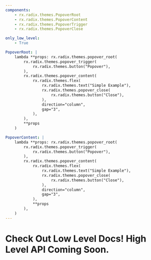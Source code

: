 ```yaml
---
components:
    - rx.radix.themes.PopoverRoot
    - rx.radix.themes.PopoverContent
    - rx.radix.themes.PopoverTrigger
    - rx.radix.themes.PopoverClose

only_low_level:
    - True

PopoverRoot: |
    lambda **props: rx.radix.themes.popover_root(
        rx.radix.themes.popover_trigger(
            rx.radix.themes.button("Popover"),
        ),
        rx.radix.themes.popover_content(
            rx.radix.themes.flex(
                rx.radix.themes.text("Simple Example"),
                rx.radix.themes.popover_close(
                    rx.radix.themes.button("Close"),
                ),
                direction="column",
                gap="3",
            ),
        ),
        **props
    )

PopoverContent: |
    lambda **props: rx.radix.themes.popover_root(
        rx.radix.themes.popover_trigger(
            rx.radix.themes.button("Popover"),
        ),
        rx.radix.themes.popover_content(
            rx.radix.themes.flex(
                rx.radix.themes.text("Simple Example"),
                rx.radix.themes.popover_close(
                    rx.radix.themes.button("Close"),
                ),
                direction="column",
                gap="3",
            ),
            **props
        ),
    )
---
```



# Check Out Low Level Docs! High Level API Coming Soon.

